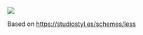 ![](https://raw.githubusercontent.com/atil/vscode-theme-less/master/rustless.png)

Based on https://studiostyl.es/schemes/less